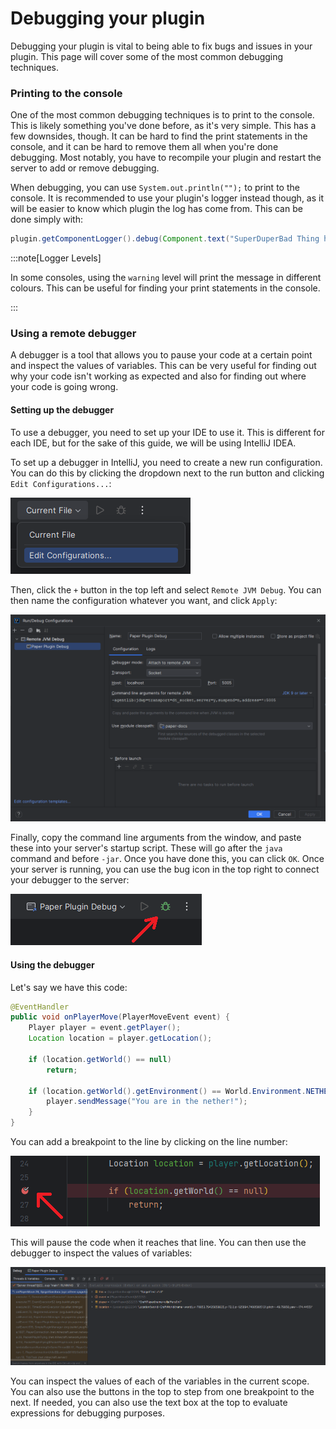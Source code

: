# Debugging your plugin

Debugging your plugin is vital to being able to fix bugs and issues in your plugin. This page will cover some of the most common debugging techniques.

### Printing to the console

One of the most common debugging techniques is to print to the console. This is likely something you've done before, as it's very simple. 
This has a few downsides, though. It can be hard to find the print statements in the console, and it can be hard to remove them all when you're done debugging. Most notably, you have to recompile your plugin and restart the server to add or remove debugging.

When debugging, you can use `System.out.println("");` to print to the console. It is recommended to use your plugin's logger instead though, 
as it will be easier to know which plugin the log has come from. This can be done simply with:

```java
plugin.getComponentLogger().debug(Component.text("SuperDuperBad Thing has happened"));
```

:::note[Logger Levels]

In some consoles, using the `warning` level will print the message in different colours.
This can be useful for finding your print statements in the console.

:::

### Using a remote debugger

A debugger is a tool that allows you to pause your code at a certain point and inspect the values of variables.
This can be very useful for finding out why your code isn't working as expected and also for finding out where your code is going wrong.

#### Setting up the debugger

To use a debugger, you need to set up your IDE to use it. This is different for each IDE, but for the sake of this guide, we will be using IntelliJ IDEA.

To set up a debugger in IntelliJ, you need to create a new run configuration.
You can do this by clicking the dropdown next to the run button and clicking `Edit Configurations...`:

![](./assets/config_dropdown.png)

Then, click the `+` button in the top left and select `Remote JVM Debug`. You can then name the configuration whatever you want, and click `Apply`:

![](./assets/config_add.png)

Finally, copy the command line arguments from the window, and paste these into your server's startup script. 
These will go after the `java` command and before `-jar`. Once you have done this, you can click `OK`.
Once your server is running, you can use the bug icon in the top right to connect your debugger to the server:

![](./assets/debugger_connect.png)

#### Using the debugger

Let's say we have this code:

```java
@EventHandler
public void onPlayerMove(PlayerMoveEvent event) {
    Player player = event.getPlayer();
    Location location = player.getLocation();
    
    if (location.getWorld() == null)
        return;

    if (location.getWorld().getEnvironment() == World.Environment.NETHER) {
        player.sendMessage("You are in the nether!");
    }
}
```

You can add a breakpoint to the line by clicking on the line number:

![](./assets/add_breakpoints.png)

This will pause the code when it reaches that line. You can then use the debugger to inspect the values of variables:

![](./assets/debugger_use.png)

You can inspect the values of each of the variables in the current scope. 
You can also use the buttons in the top to step from one breakpoint to the next.
If needed, you can also use the text box at the top to evaluate expressions for debugging purposes.
